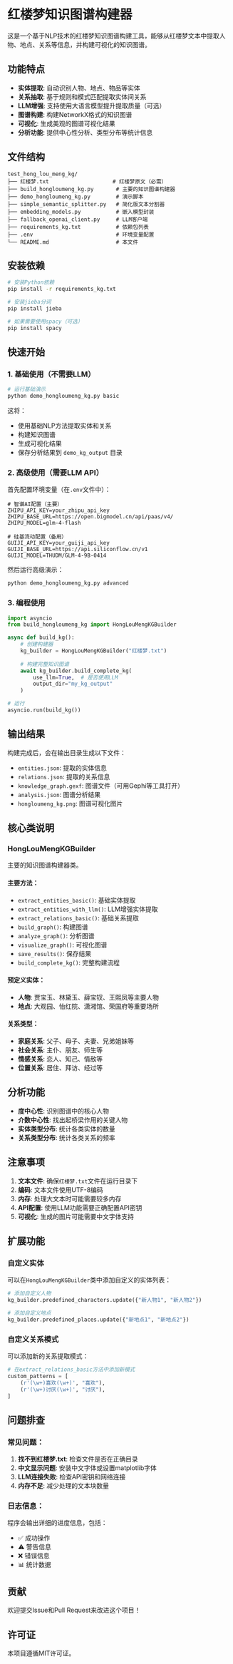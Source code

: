 # 红楼梦知识图谱构建器

这是一个基于NLP技术的红楼梦知识图谱构建工具，能够从红楼梦文本中提取人物、地点、关系等信息，并构建可视化的知识图谱。

## 功能特点

- **实体提取**: 自动识别人物、地点、物品等实体
- **关系抽取**: 基于规则和模式匹配提取实体间关系
- **LLM增强**: 支持使用大语言模型提升提取质量（可选）
- **图谱构建**: 构建NetworkX格式的知识图谱
- **可视化**: 生成美观的图谱可视化结果
- **分析功能**: 提供中心性分析、类型分布等统计信息

## 文件结构

```
test_hong_lou_meng_kg/
├── 红楼梦.txt                    # 红楼梦原文（必需）
├── build_hongloumeng_kg.py       # 主要的知识图谱构建器
├── demo_hongloumeng_kg.py        # 演示脚本
├── simple_semantic_splitter.py   # 简化版文本分割器
├── embedding_models.py           # 嵌入模型封装
├── fallback_openai_client.py     # LLM客户端
├── requirements_kg.txt           # 依赖包列表
├── .env                          # 环境变量配置
└── README.md                     # 本文件
```

## 安装依赖

```bash
# 安装Python依赖
pip install -r requirements_kg.txt

# 安装jieba分词
pip install jieba

# 如果需要使用spacy（可选）
pip install spacy
```

## 快速开始

### 1. 基础使用（不需要LLM）

```bash
# 运行基础演示
python demo_hongloumeng_kg.py basic
```

这将：
- 使用基础NLP方法提取实体和关系
- 构建知识图谱
- 生成可视化结果
- 保存分析结果到 `demo_kg_output` 目录

### 2. 高级使用（需要LLM API）

首先配置环境变量（在`.env`文件中）：

```env
# 智谱AI配置（主要）
ZHIPU_API_KEY=your_zhipu_api_key
ZHIPU_BASE_URL=https://open.bigmodel.cn/api/paas/v4/
ZHIPU_MODEL=glm-4-flash

# 硅基流动配置（备用）
GUIJI_API_KEY=your_guiji_api_key
GUIJI_BASE_URL=https://api.siliconflow.cn/v1
GUIJI_MODEL=THUDM/GLM-4-9B-0414
```

然后运行高级演示：

```bash
python demo_hongloumeng_kg.py advanced
```

### 3. 编程使用

```python
import asyncio
from build_hongloumeng_kg import HongLouMengKGBuilder

async def build_kg():
    # 创建构建器
    kg_builder = HongLouMengKGBuilder("红楼梦.txt")
    
    # 构建完整知识图谱
    await kg_builder.build_complete_kg(
        use_llm=True,  # 是否使用LLM
        output_dir="my_kg_output"
    )

# 运行
asyncio.run(build_kg())
```

## 输出结果

构建完成后，会在输出目录生成以下文件：

- `entities.json`: 提取的实体信息
- `relations.json`: 提取的关系信息
- `knowledge_graph.gexf`: 图谱文件（可用Gephi等工具打开）
- `analysis.json`: 图谱分析结果
- `hongloumeng_kg.png`: 图谱可视化图片

## 核心类说明

### HongLouMengKGBuilder

主要的知识图谱构建器类。

#### 主要方法：

- `extract_entities_basic()`: 基础实体提取
- `extract_entities_with_llm()`: LLM增强实体提取
- `extract_relations_basic()`: 基础关系提取
- `build_graph()`: 构建图谱
- `analyze_graph()`: 分析图谱
- `visualize_graph()`: 可视化图谱
- `save_results()`: 保存结果
- `build_complete_kg()`: 完整构建流程

#### 预定义实体：

- **人物**: 贾宝玉、林黛玉、薛宝钗、王熙凤等主要人物
- **地点**: 大观园、怡红院、潇湘馆、荣国府等重要场所

#### 关系类型：

- **家庭关系**: 父子、母子、夫妻、兄弟姐妹等
- **社会关系**: 主仆、朋友、师生等
- **情感关系**: 恋人、知己、情敌等
- **位置关系**: 居住、拜访、经过等

## 分析功能

- **度中心性**: 识别图谱中的核心人物
- **介数中心性**: 找出起桥梁作用的关键人物
- **实体类型分布**: 统计各类实体的数量
- **关系类型分布**: 统计各类关系的频率

## 注意事项

1. **文本文件**: 确保`红楼梦.txt`文件在运行目录下
2. **编码**: 文本文件使用UTF-8编码
3. **内存**: 处理大文本时可能需要较多内存
4. **API配置**: 使用LLM功能需要正确配置API密钥
5. **可视化**: 生成的图片可能需要中文字体支持

## 扩展功能

### 自定义实体

可以在`HongLouMengKGBuilder`类中添加自定义的实体列表：

```python
# 添加自定义人物
kg_builder.predefined_characters.update({"新人物1", "新人物2"})

# 添加自定义地点
kg_builder.predefined_places.update({"新地点1", "新地点2"})
```

### 自定义关系模式

可以添加新的关系提取模式：

```python
# 在extract_relations_basic方法中添加新模式
custom_patterns = [
    (r'(\w+)喜欢(\w+)', "喜欢"),
    (r'(\w+)讨厌(\w+)', "讨厌"),
]
```

## 问题排查

### 常见问题：

1. **找不到红楼梦.txt**: 检查文件是否在正确目录
2. **中文显示问题**: 安装中文字体或设置matplotlib字体
3. **LLM连接失败**: 检查API密钥和网络连接
4. **内存不足**: 减少处理的文本块数量

### 日志信息：

程序会输出详细的进度信息，包括：
- ✅ 成功操作
- ⚠️ 警告信息
- ❌ 错误信息
- 📊 统计数据

## 贡献

欢迎提交Issue和Pull Request来改进这个项目！

## 许可证

本项目遵循MIT许可证。
